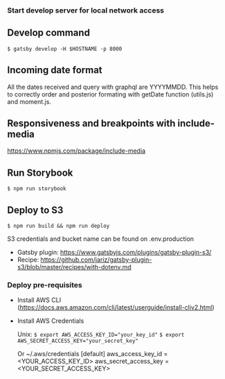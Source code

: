 ### Start develop server for local network access
<!-- Source https://github.com/gatsbyjs/gatsby/issues/5801#issuecomment-395786936 -->

## Develop command
`$ gatsby develop -H $HOSTNAME -p 8000`

## Incoming date format
All the dates received and query with graphql are YYYYMMDD. This helps to correctly order and posterior formating with getDate function (utils.js) and moment.js.

## Responsiveness and breakpoints with include-media
https://www.npmjs.com/package/include-media

## Run Storybook
`$ npm run storybook`

## Deploy to S3
`$ npm run build && npm run deploy`

S3 credentials and bucket name can be found on .env.production
- Gatsby plugin: https://www.gatsbyjs.com/plugins/gatsby-plugin-s3/
- Recipe: https://github.com/jariz/gatsby-plugin-s3/blob/master/recipes/with-dotenv.md

### Deploy pre-requisites
- Install AWS CLI (https://docs.aws.amazon.com/cli/latest/userguide/install-cliv2.html)
- Install AWS Credentials
    
    Unix:
    `$ export AWS_ACCESS_KEY_ID="your_key_id"`
    `$ export AWS_SECRET_ACCESS_KEY="your_secret_key"`
    
    Or ~/.aws/credentials
    [default]
    aws_access_key_id = <YOUR_ACCESS_KEY_ID>
    aws_secret_access_key = <YOUR_SECRET_ACCESS_KEY>